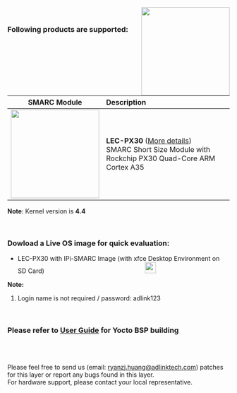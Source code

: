 <img src="https://www.linaro.org/assets/images/projects/yocto-project.png" width="200" align="right">
<br>

### Following products are supported:


|                       SMARC Module                       | Description                                                  |
| :------------------------------------------------------: | :----------------------------------------------------------- |
| <img src="https://i.imgur.com/0blWdgg.png" width="200"/> | **LEC-PX30** ([More details](https://www.adlinktech.com/Products/Computer_on_Modules/SMARC/LEC-PX30?lang=en))  <br />     SMARC Short Size Module with Rockchip PX30 Quad-Core ARM Cortex A35<br /> |


**Note**: Kernel version is **4.4**


<br>

### Dowload a Live OS image for quick evaluation:
<ul>
<li>
LEC-PX30 with IPi-SMARC Image (with xfce Desktop Environment on SD Card) &nbsp; &nbsp; &nbsp; &nbsp; &nbsp; &nbsp; &nbsp; &nbsp; &nbsp; &nbsp; &nbsp; &nbsp; &nbsp; &nbsp; &nbsp; &nbsp; &nbsp; &nbsp; &nbsp; &nbsp; &nbsp; &nbsp; &nbsp; &nbsp; &nbsp; &nbsp;&nbsp;&nbsp;&nbsp;&nbsp;&nbsp;&nbsp;<a href="https://hq0epm0west0us0storage.blob.core.windows.net/development/LEC-PX30/Images/Yocto/v1.0.5-20200226/LEC-PX30-IPi-SMARC_Yocto-v1.0.5_SD_20200226.zip"><img src="https://cdn3.iconfinder.com/data/icons/wireless/512/4-512.png" width="25" /></a>
 </li>
</ul>

**Note:** 
  1. Login name is not required / password: adlink123

<br>

### Please refer to [User Guide](https://github.com/ADLINK/meta-adlink-rockchip/wiki) for Yocto BSP building
 
<br>
<br>


Please feel free to send us (email: ryanzj.huang@adlinktech.com) patches for this layer or report any bugs found in this layer. 
<br> For hardware support, please contact your local representative.
